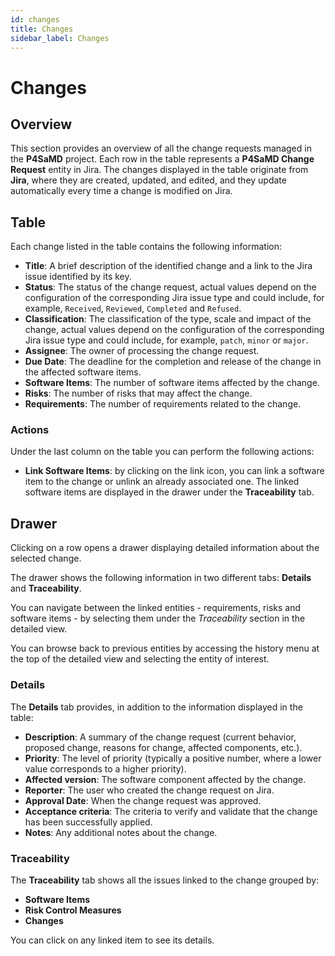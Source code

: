 ```yaml
---
id: changes
title: Changes
sidebar_label: Changes
---
```


# Changes

## Overview

This section provides an overview of all the change requests managed in the **P4SaMD** project. Each row in the table represents a **P4SaMD Change Request** entity in Jira.
The changes displayed in the table originate from **Jira**, where they are created, updated, and edited, and they update automatically every time a change is modified on Jira.

## Table

Each change listed in the table contains the following information:

- **Title**: A brief description of the identified change and a link to the Jira issue identified by its key.
- **Status**: The status of the change request, actual values depend on the configuration of the corresponding Jira issue type and could include, for example, `Received`, `Reviewed`, `Completed` and `Refused`.
- **Classification**: The classification of the type, scale and impact of the change, actual values depend on the configuration of the corresponding Jira issue type and could include, for example, `patch`, `minor` or `major`.
- **Assignee**: The owner of processing the change request.
- **Due Date**: The deadline for the completion and release of the change in the affected software items.
- **Software Items**: The number of software items affected by the change.
- **Risks**: The number of risks that may affect the change.
- **Requirements**: The number of requirements related to the change.

### Actions

Under the last column on the table you can perform the following actions:

- **Link Software Items**: by clicking on the link icon, you can link a software item to the change or unlink an already associated one. The linked software items are displayed in the drawer under the **Traceability** tab.

## Drawer

Clicking on a row opens a drawer displaying detailed information about the selected change.

The drawer shows the following information in two different tabs: **Details** and **Traceability**.

You can navigate between the linked entities - requirements, risks and software items - by selecting them under the *Traceability* section in the detailed view.

You can browse back to previous entities by accessing the history menu at the top of the detailed view and selecting the entity of interest.

### Details

The **Details** tab provides, in addition to the information displayed in the table:

- **Description**: A summary of the change request (current behavior, proposed change, reasons for change, affected components, etc.).
- **Priority**: The level of priority (typically a positive number, where a lower value corresponds to a higher priority).
- **Affected version**: The software component affected by the change.
- **Reporter**: The user who created the change request on Jira.
- **Approval Date**: When the change request was approved.
- **Acceptance criteria**: The criteria to verify and validate that the change has been successfully applied.
- **Notes**: Any additional notes about the change.

### Traceability

The **Traceability** tab shows all the issues linked to the change grouped by:

- **Software Items**
- **Risk Control Measures**
- **Changes**

You can click on any linked item to see its details.